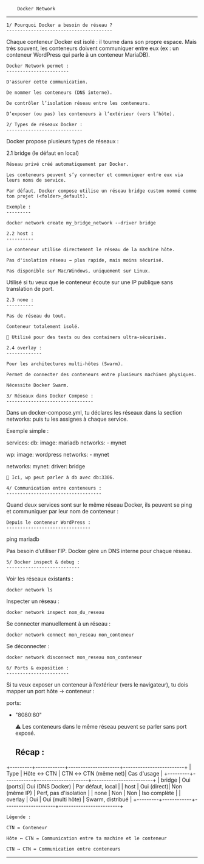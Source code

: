 		Docker Network
******************************************************************************

	1/ Pourquoi Docker a besoin de réseau ?
	---------------------------------------

Chaque conteneur Docker est isolé : il tourne dans son propre espace.
Mais très souvent, les conteneurs doivent communiquer entre eux 
(ex : un conteneur WordPress qui parle à un conteneur MariaDB). 

	Docker Network permet :
	-----------------------

    D'assurer cette communication.

    De nommer les conteneurs (DNS interne).

    De contrôler l’isolation réseau entre les conteneurs.

    D’exposer (ou pas) les conteneurs à l’extérieur (vers l’hôte).

	2/ Types de réseaux Docker :
	----------------------------

Docker propose plusieurs types de réseaux :

2.1 bridge (le défaut en local)

    Réseau privé créé automatiquement par Docker.

    Les conteneurs peuvent s’y connecter et communiquer entre eux via leurs noms de service.

    Par défaut, Docker compose utilise un réseau bridge custom nommé comme ton projet (<folder>_default).

    Exemple :
    ---------

    docker network create my_bridge_network --driver bridge

	2.2 host :
	----------

    Le conteneur utilise directement le réseau de la machine hôte.

    Pas d'isolation réseau → plus rapide, mais moins sécurisé.

    Pas disponible sur Mac/Windows, uniquement sur Linux.

   Utilisé si tu veux que le conteneur écoute sur une IP publique sans translation de port.

	2.3 none :
	----------

    Pas de réseau du tout.

    Conteneur totalement isolé.

    🧪 Utilisé pour des tests ou des containers ultra-sécurisés.

	2.4 overlay :
	-------------

    Pour les architectures multi-hôtes (Swarm).

    Permet de connecter des conteneurs entre plusieurs machines physiques.

    Nécessite Docker Swarm.

	3/ Réseaux dans Docker Compose :
	--------------------------------

Dans un docker-compose.yml, tu déclares les réseaux dans la section networks: puis tu les assignes à chaque service.

Exemple simple :

services:
  db:
    image: mariadb
    networks:
      - mynet

  wp:
    image: wordpress
    networks:
      - mynet

networks:
  mynet:
    driver: bridge

    🔧 Ici, wp peut parler à db avec db:3306.

	4/ Communication entre conteneurs :
	-----------------------------------

Quand deux services sont sur le même réseau Docker, ils peuvent se ping et communiquer par leur nom de conteneur :

	Depuis le conteneur WordPress :
	-------------------------------

ping mariadb

Pas besoin d’utiliser l’IP. Docker gère un DNS interne pour chaque réseau.
	
	5/ Docker inspect & debug :
	---------------------------

Voir les réseaux existants :

	docker network ls

Inspecter un réseau :

	docker network inspect nom_du_reseau

Se connecter manuellement à un réseau :

	docker network connect mon_reseau mon_conteneur

Se déconnecter :

	docker network disconnect mon_reseau mon_conteneur

	6/ Ports & exposition :
	-----------------------

Si tu veux exposer un conteneur à l’extérieur (vers le navigateur), tu dois mapper un port hôte → conteneur :

ports:
  - "8080:80"

    ⚠️ Les conteneurs dans le même réseau peuvent se parler sans port exposé.

	Récap :
	-------

+---------+------------+---------------------+-------------------------+
| Type    | Hôte ↔ CTN | CTN ↔ CTN (même net)| Cas d'usage            |
+---------+------------+---------------------+-------------------------+
| bridge  | Oui (ports)| Oui (DNS Docker)    | Par défaut, local       |
| host    | Oui (direct)| Non (même IP)       | Perf, pas d'isolation   |
| none    | Non        | Non                 | Iso complète            |
| overlay | Oui        | Oui (multi hôte)    | Swarm, distribué        |
+---------+------------+---------------------+-------------------------+

    Légende :

    CTN = Conteneur

    Hôte ↔ CTN = Communication entre ta machine et le conteneur

    CTN ↔ CTN = Communication entre conteneurs

********************************************************************************************
